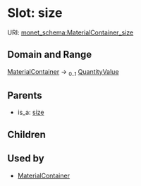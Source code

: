 
# Slot: size




URI: [monet_schema:MaterialContainer_size](http://example.com/monet_schema/MaterialContainer_size)


## Domain and Range

[MaterialContainer](MaterialContainer.md) &#8594;  <sub>0..1</sub> [QuantityValue](QuantityValue.md)

## Parents

 *  is_a: [size](size.md)

## Children


## Used by

 * [MaterialContainer](MaterialContainer.md)
